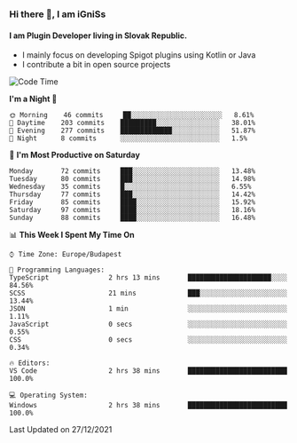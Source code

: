 ### Hi there 👋, I am iGniSs

#### I am Plugin Developer living in Slovak Republic.
- I mainly focus on developing Spigot plugins using Kotlin or Java
- I contribute a bit in open source projects

<!--START_SECTION:waka-->
![Code Time](http://img.shields.io/badge/Code%20Time-765%20hrs%2044%20mins-blue)

**I'm a Night 🦉** 

```text
🌞 Morning    46 commits     ██░░░░░░░░░░░░░░░░░░░░░░░   8.61% 
🌆 Daytime    203 commits    █████████░░░░░░░░░░░░░░░░   38.01% 
🌃 Evening    277 commits    █████████████░░░░░░░░░░░░   51.87% 
🌙 Night      8 commits      ░░░░░░░░░░░░░░░░░░░░░░░░░   1.5%

```
📅 **I'm Most Productive on Saturday** 

```text
Monday       72 commits     ███░░░░░░░░░░░░░░░░░░░░░░   13.48% 
Tuesday      80 commits     ███░░░░░░░░░░░░░░░░░░░░░░   14.98% 
Wednesday    35 commits     █░░░░░░░░░░░░░░░░░░░░░░░░   6.55% 
Thursday     77 commits     ███░░░░░░░░░░░░░░░░░░░░░░   14.42% 
Friday       85 commits     ████░░░░░░░░░░░░░░░░░░░░░   15.92% 
Saturday     97 commits     ████░░░░░░░░░░░░░░░░░░░░░   18.16% 
Sunday       88 commits     ████░░░░░░░░░░░░░░░░░░░░░   16.48%

```


📊 **This Week I Spent My Time On** 

```text
⌚︎ Time Zone: Europe/Budapest

💬 Programming Languages: 
TypeScript               2 hrs 13 mins       █████████████████████░░░░   84.56% 
SCSS                     21 mins             ███░░░░░░░░░░░░░░░░░░░░░░   13.44% 
JSON                     1 min               ░░░░░░░░░░░░░░░░░░░░░░░░░   1.11% 
JavaScript               0 secs              ░░░░░░░░░░░░░░░░░░░░░░░░░   0.55% 
CSS                      0 secs              ░░░░░░░░░░░░░░░░░░░░░░░░░   0.34%

🔥 Editors: 
VS Code                  2 hrs 38 mins       █████████████████████████   100.0%

💻 Operating System: 
Windows                  2 hrs 38 mins       █████████████████████████   100.0%

```


 Last Updated on 27/12/2021
<!--END_SECTION:waka-->